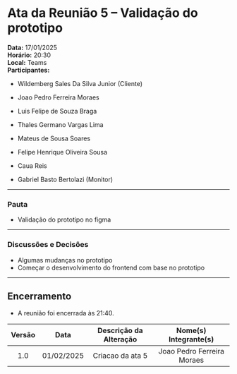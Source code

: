 # Ata da Reunião 5 – Validação do prototipo

**Data:** 17/01/2025  
**Horário:** 20:30   
**Local:** Teams   
**Participantes:** 

- Wildemberg Sales Da Silva Junior (Cliente)
   
- Joao Pedro Ferreira Moraes
  
- Luis Felipe de Souza Braga
  
- Thales Germano Vargas Lima

- Mateus de Sousa Soares
  
- Felipe Henrique Oliveira Sousa
  
- Caua Reis
  
- Gabriel Basto Bertolazi (Monitor)
  
---

### **Pauta**
- Validação do prototipo no figma
---

### **Discussões e Decisões**
- Algumas mudanças no prototipo
- Começar o desenvolvimento do frontend com base no prototipo
---

## **Encerramento**
- A reunião foi encerrada às 21:40.

| Versão | Data       | Descrição da Alteração    | Nome(s) Integrante(s)      |
| :----: | :--------: | :--------------------:    | :------------------------: |
|  1.0   | 01/02/2025 | Criacao da ata 5          | Joao Pedro Ferreira Moraes |

